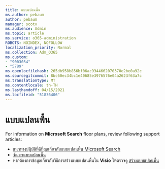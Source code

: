 ```yaml
---
title: แบบแปลนพื้น
ms.author: pebaum
author: pebaum
manager: scotv
ms.audience: Admin
ms.topic: article
ms.service: o365-administration
ROBOTS: NOINDEX, NOFOLLOW
localization_priority: Normal
ms.collection: Adm_O365
ms.custom:
- "9003034"
- "5789"
ms.openlocfilehash: 265db958b856bf06ac9344662070370e2be0a92c
ms.sourcegitcommit: 8bc60ec34bc1e40685e3976576e04a2623f63a7c
ms.translationtype: MT
ms.contentlocale: th-TH
ms.lasthandoff: 04/15/2021
ms.locfileid: "51836406"
---
```

# <a name="floor-plans"></a>แบบแปลนพื้น

For information on **Microsoft Search**  floor plans, review following support articles:
- [แนวทางปฏิบัติที่ดีที่สุดเกี่ยวกับแบบแปลนพื้น Microsoft Search](https://docs.microsoft.com/microsoftsearch/floorplans-bestpractices)  
- [จัดการแบบแปลนพื้น](https://docs.microsoft.com/microsoftsearch/manage-floorplans)  
- หากต้องการข้อมูลเกี่ยวกับวิธีการสร้างแบบแปลนพื้นใน  **Visio** ให้ตรวจดู [สร้างแบบแปลนพื้น](https://support.office.com/article/create-a-floor-plan-ec17da08-64aa-4ead-9b9b-35e821645791)